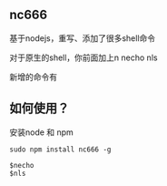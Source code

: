 ## nc666
基于nodejs，重写、添加了很多shell命令

对于原生的shell，你前面加上n
necho nls

新增的命令有



## 如何使用？

安装node 和 npm

```
sudo npm install nc666 -g
```

```
$necho
$nls
```
